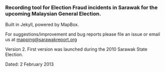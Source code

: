 ### Recording tool for Election Fraud incidents in Sarawak for the upcoming Malaysian General Election.

Built in Jekyll, powered by MapBox. 

For suggestions/improvement and bug reports please file an issue or email us at mapping@sarawakreport.org

Version 2. First version was launched during the 2010 Sarawak State Election.

Dated: 2 February 2013